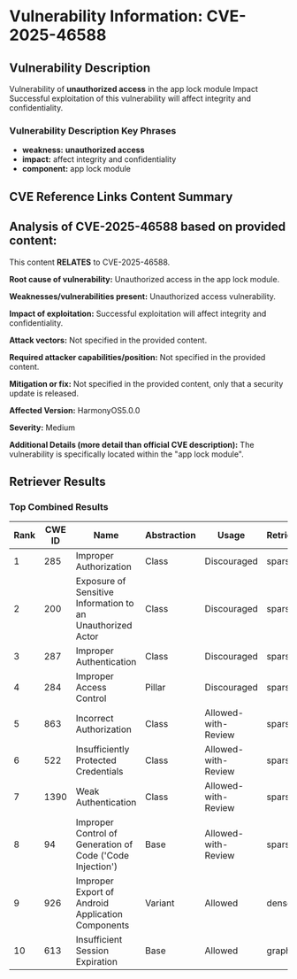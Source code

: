 # Vulnerability Information: CVE-2025-46588

## Vulnerability Description
Vulnerability of **unauthorized access** in the app lock module Impact Successful exploitation of this vulnerability will affect integrity and confidentiality.

### Vulnerability Description Key Phrases
- **weakness:** **unauthorized access**
- **impact:** affect integrity and confidentiality
- **component:** app lock module

## CVE Reference Links Content Summary
## Analysis of CVE-2025-46588 based on provided content:

This content **RELATES** to CVE-2025-46588.

**Root cause of vulnerability:** Unauthorized access in the app lock module.

**Weaknesses/vulnerabilities present:** Unauthorized access vulnerability.

**Impact of exploitation:** Successful exploitation will affect integrity and confidentiality.

**Attack vectors:** Not specified in the provided content.

**Required attacker capabilities/position:** Not specified in the provided content.

**Mitigation or fix:** Not specified in the provided content, only that a security update is released.

**Affected Version:** HarmonyOS5.0.0

**Severity:** Medium

**Additional Details (more detail than official CVE description):** The vulnerability is specifically located within the "app lock module".

## Retriever Results

### Top Combined Results

| Rank | CWE ID | Name | Abstraction | Usage  | Retrievers | Individual Scores |
|------|--------|------|-------------|-------|------------|-------------------|
| 1 | 285 | Improper Authorization | Class | Discouraged | sparse | 0.143 |
| 2 | 200 | Exposure of Sensitive Information to an Unauthorized Actor | Class | Discouraged | sparse | 0.142 |
| 3 | 287 | Improper Authentication | Class | Discouraged | sparse | 0.137 |
| 4 | 284 | Improper Access Control | Pillar | Discouraged | sparse | 0.131 |
| 5 | 863 | Incorrect Authorization | Class | Allowed-with-Review | sparse | 0.127 |
| 6 | 522 | Insufficiently Protected Credentials | Class | Allowed-with-Review | sparse | 0.127 |
| 7 | 1390 | Weak Authentication | Class | Allowed-with-Review | sparse | 0.127 |
| 8 | 94 | Improper Control of Generation of Code ('Code Injection') | Base | Allowed-with-Review | sparse | 0.126 |
| 9 | 926 | Improper Export of Android Application Components | Variant | Allowed | dense | 0.534 |
| 10 | 613 | Insufficient Session Expiration | Base | Allowed | graph | 0.002 |

